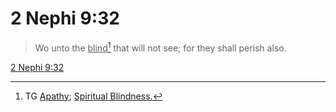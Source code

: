 # 2 Nephi 9:32

> Wo unto the <u>blind</u>[^a] that will not see; for they shall perish also.

[2 Nephi 9:32](https://www.churchofjesuschrist.org/study/scriptures/bofm/2-ne/9?lang=eng&id=p32#p32)


[^a]: TG [Apathy](https://www.churchofjesuschrist.org/study/scriptures/tg/apathy?lang=eng); [Spiritual Blindness.](https://www.churchofjesuschrist.org/study/scriptures/tg/spiritual-blindness?lang=eng)
